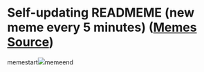 # Self-updating READMEME (new meme every 5 minutes) ([Memes Source](https://bramses.notion.site/a49c1e962b7646879176ac3b327b6533?v=4d1eda54b170483cb03a40f257231764))

memestart![](https://www.notion.so/image/https%3A%2F%2Fs3-us-west-2.amazonaws.com%2Fsecure.notion-static.com%2Fe6a751d2-d819-46de-ac49-ba4e966655ab%2FBE6246FB-698E-44A5-A540-4DA63103D713.jpeg?table=block&id=470910fb-b977-4a54-b3f3-dbe90361721f&cache=v2)memeend

